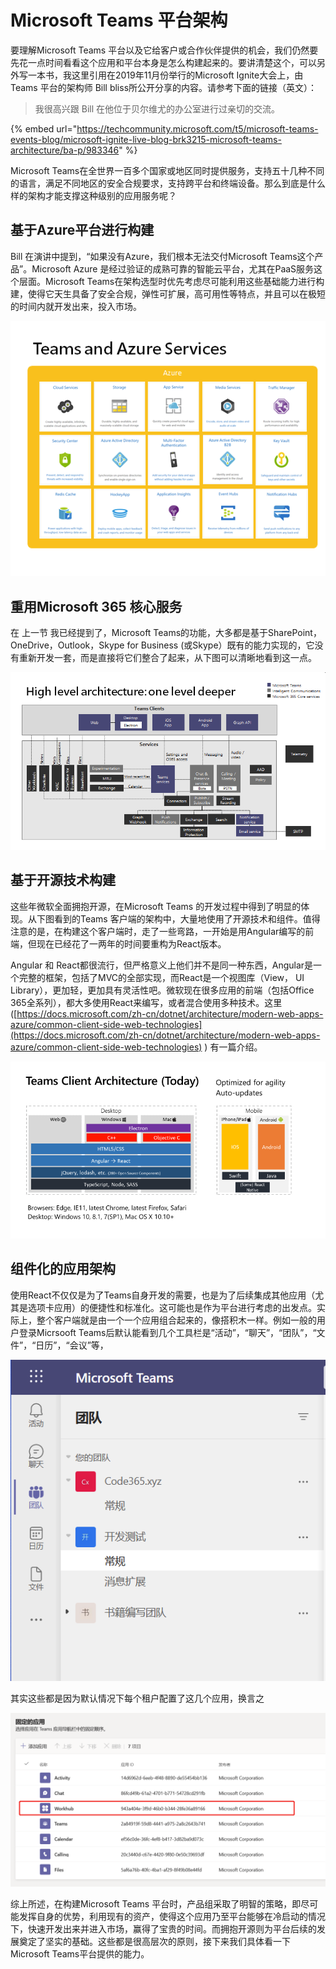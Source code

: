 # Microsoft Teams 平台架构

要理解Microsoft Teams 平台以及它给客户或合作伙伴提供的机会，我们仍然要先花一点时间看看这个应用和平台本身是怎么构建起来的。要讲清楚这个，可以另外写一本书，我这里引用在2019年11月份举行的Microsoft Ignite大会上，由 Teams 平台的架构师 Bill bliss所公开分享的内容。请参考下面的链接（英文）：

> 我很高兴跟 Bill 在他位于贝尔维尤的办公室进行过亲切的交流。

{% embed url="https://techcommunity.microsoft.com/t5/microsoft-teams-events-blog/microsoft-ignite-live-blog-brk3215-microsoft-teams-architecture/ba-p/983346" %}

Microsoft Teams在全世界一百多个国家或地区同时提供服务，支持五十几种不同的语言，满足不同地区的安全合规要求，支持跨平台和终端设备。那么到底是什么样的架构才能支撑这种级别的应用服务呢？

## 基于Azure平台进行构建

Bill 在演讲中提到，“如果没有Azure，我们根本无法交付Microsoft Teams这个产品”。Microsoft Azure 是经过验证的成熟可靠的智能云平台，尤其在PaaS服务这个层面。Microsoft Teams在架构选型时优先考虑尽可能利用这些基础能力进行构建，使得它天生具备了安全合规，弹性可扩展，高可用性等特点，并且可以在极短的时间内就开发出来，投入市场。

![](../.gitbook/assets/tu-pian-.png)

## 重用Microsoft 365 核心服务

在 上一节 我已经提到了，Microsoft Teams的功能，大多都是基于SharePoint，OneDrive，Outlook，Skype for Business \(或Skype）既有的能力实现的，它没有重新开发一套，而是直接将它们整合了起来，从下图可以清晰地看到这一点。

![](../.gitbook/assets/tu-pian-%20%283%29.png)

## 基于开源技术构建

这些年微软全面拥抱开源，在Microsoft Teams 的开发过程中得到了明显的体现。从下图看到的Teams 客户端的架构中，大量地使用了开源技术和组件。值得注意的是，在构建这个客户端时，走了一些弯路，一开始是用Angular编写的前端，但现在已经花了一两年的时间要重构为React版本。

Angular 和 React都很流行，但严格意义上他们并不是同一种东西，Angular是一个完整的框架，包括了MVC的全部实现，而React是一个视图库（View， UI Library），更加轻，更加具有灵活性吧。微软现在很多应用的前端（包括Office 365全系列），都大多使用React来编写，或者混合使用多种技术。这里 \([https://docs.microsoft.com/zh-cn/dotnet/architecture/modern-web-apps-azure/common-client-side-web-technologies](https://docs.microsoft.com/zh-cn/dotnet/architecture/modern-web-apps-azure/common-client-side-web-technologies) \) 有一篇介绍。

![](../.gitbook/assets/tu-pian-%20%285%29.png)

## 组件化的应用架构

使用React不仅仅是为了Teams自身开发的需要，也是为了后续集成其他应用（尤其是选项卡应用）的便捷性和标准化。这可能也是作为平台进行考虑的出发点。实际上，整个客户端就是由一个一个应用组合起来的，像搭积木一样。例如一般的用户登录Micrsooft Teams后默认能看到几个工具栏是“活动”，“聊天”，“团队”，“文件”，“日历”，“会议”等，

![](../.gitbook/assets/tu-pian-%20%2827%29.png)

其实这些都是因为默认情况下每个租户配置了这几个应用，换言之

![](../.gitbook/assets/tu-pian-%20%2828%29.png)



综上所述，在构建Microsoft Teams 平台时，产品组采取了明智的策略，即尽可能发挥自身的优势，利用现有的资产，使得这个应用乃至平台能够在冷启动的情况下，快速开发出来并进入市场，赢得了宝贵的时间。而拥抱开源则为平台后续的发展奠定了坚实的基础。这些都是很高层次的原则，接下来我们具体看一下Microsoft Teams平台提供的能力。



